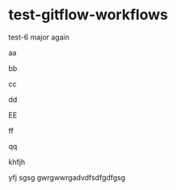 # test-gitflow-workflows

test-6 major again

aa

bb

cc

dd

EE

ff

qq


khfjh

yfj
sgsg
gwrgwwrgadvdfsdfgdfgsg